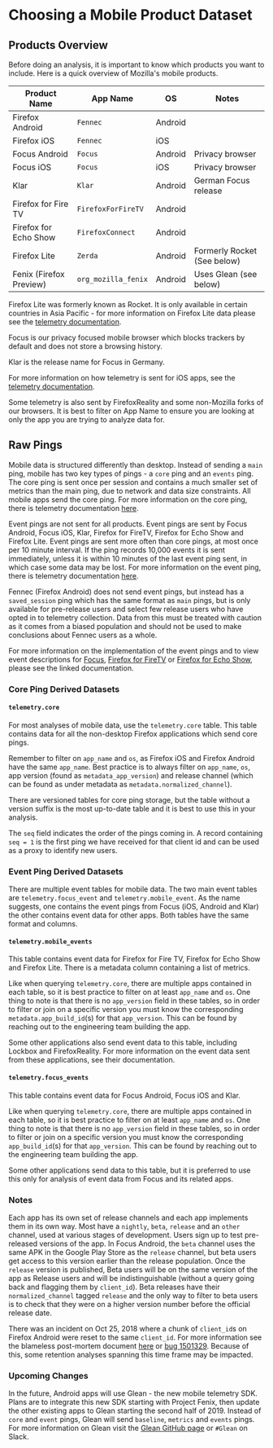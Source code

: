 # Choosing a Mobile Product Dataset

## Products Overview

Before doing an analysis, it is important to know which products you want to include.
Here is a quick overview of Mozilla's mobile products.


| Product Name           | App Name            | OS      | Notes                            |
| ---------------------- | ------------------- | ------- | -------------------------------- |
| Firefox Android        | `Fennec`            | Android |                                  |
| Firefox iOS            | `Fennec`            | iOS     |                                  |
| Focus Android          | `Focus`             | Android | Privacy browser                  |
| Focus iOS              | `Focus`             | iOS     | Privacy browser                  |
| Klar                   | `Klar`              | Android | German Focus release             |
| Firefox for Fire TV    | `FirefoxForFireTV`  | Android |                                  |
| Firefox for Echo Show  | `FirefoxConnect`    | Android |                                  |
| Firefox Lite           | `Zerda`             | Android | Formerly Rocket (See below)      |
| Fenix (Firefox Preview)| `org_mozilla_fenix` | Android | Uses Glean (see below)           |

Firefox Lite was formerly known as Rocket.
It is only available in certain countries in Asia Pacific - for more
information on Firefox Lite data please see the [telemetry documentation][fxlite].

Focus is our privacy focused mobile browser which blocks trackers by default
and does not store a browsing history.

Klar is the release name for Focus in Germany.

For more information on how telemetry is sent for iOS apps,
see the [telemetry documentation][ios].

Some telemetry is also sent by FirefoxReality and some non-Mozilla forks of our
browsers.
It is best to filter on App Name to ensure you are looking at only the app you
are trying to analyze data for.

[fxlite]: https://github.com/mozilla-tw/FirefoxLite/blob/master/docs/telemetry.md
[ios]: https://github.com/mozilla-mobile/telemetry-ios

## Raw Pings

Mobile data is structured differently than desktop.
Instead of sending a `main` ping, mobile has two key types of pings - a `core`
ping and an `events` ping.
The core ping is sent once per session and contains a much smaller set of
metrics than the main ping, due to network and data size constraints.
All mobile apps send the core ping.
For more information on the core ping, there is telemetry documentation [here][core_ping].

Event pings are not sent for all products.
Event pings are sent by Focus Android, Focus iOS, Klar, Firefox for FireTV,
Firefox for Echo Show and Firefox Lite.
Event pings are sent more often than core pings, at most once per 10 minute interval.
If the ping records 10,000 events it is sent immediately, unless it is within
10 minutes of the last event ping sent, in which case some data may be lost.
For more information on the event ping, there is telemetry documentation [here][event_ping].

Fennec (Firefox Android) does not send event pings, but instead has a
`saved_session` ping which has the same format as `main` pings, but is only
available for pre-release users and select few release users who have opted in
to telemetry collection.
Data from this must be treated with caution as it comes from a biased
population and should not be used to make conclusions about Fennec users
as a whole.

For more information on the implementation of the event pings and to view event
descriptions for [Focus], [Firefox for FireTV] or [Firefox for Echo Show],
please see the linked documentation.

[core_ping]: https://firefox-source-docs.mozilla.org/toolkit/components/telemetry/telemetry/data/core-ping.html
[event_ping]: https://firefox-source-docs.mozilla.org/toolkit/components/telemetry/telemetry/data/event-ping.html
[Focus]: https://github.com/mozilla-mobile/focus-android/blob/master/docs/Telemetry.md
[Firefox for FireTV]: https://github.com/mozilla-mobile/firefox-tv/blob/master/docs/telemetry.md
[Firefox for Echo Show]: https://github.com/mozilla-mobile/firefox-echo-show/blob/master/docs/telemetry.md

### Core Ping Derived Datasets

#### `telemetry.core`

For most analyses of mobile data, use the `telemetry.core` table.
This table contains data for all the non-desktop Firefox applications which
send core pings.

Remember to filter on `app_name` and `os`, as Firefox iOS and Firefox Android
have the same `app_name`.
Best practice is to always filter on `app_name`, `os`, app version
(found as `metadata_app_version`) and release channel (which can be found as
under metadata as `metadata.normalized_channel`).

There are versioned tables for core ping storage, but the table without a version suffix is
the most up-to-date table and it is best to use this in your analysis.

The `seq` field indicates the order of the pings coming in. A record
containing `seq = 1` is the first ping we have received for that client id
and can be used as a proxy to identify new users.


### Event Ping Derived Datasets

There are multiple event tables for mobile data. The two main event tables are
`telemetry.focus_event` and `telemetry.mobile_event`.
As the name suggests, one contains the event pings from Focus (iOS, Android
and Klar) the other contains event data for other apps.
Both tables have the same format and columns.


#### `telemetry.mobile_events`

This table contains event data for Firefox for Fire TV, Firefox for Echo Show
and Firefox Lite. There is a metadata column containing a list of metrics.

Like when querying `telemetry.core`, there are multiple apps contained in each
table, so it is best practice to filter on at least `app_name` and `os`.
One thing to note is that there is no `app_version` field in these tables,
so in order to filter or join on a specific version you must know the
corresponding `metadata.app_build_id`(s) for that `app_version`.
This can be found by reaching out to the engineering team building the app.

Some other applications also send event data to this table, including Lockbox
and FirefoxReality.
For more information on the event data sent from these applications, see their
documentation.


#### `telemetry.focus_events`

This table contains event data for Focus Android, Focus iOS and Klar.

Like when querying `telemetry.core`, there are multiple apps contained in each
table, so it is best practice to filter on at least `app_name` and `os`.
One thing to note is that there is no `app_version` field in these tables, so
in order to filter or join on a specific version you must know the corresponding
`app_build_id`(s) for that `app_version`.
This can be found by reaching out to the engineering team building the app.

Some other applications send data to this table, but it is preferred to use
this only for analysis of event data from Focus and its related apps.

### Notes

Each app has its own set of release channels and each app implements them in
its own way.
Most have a `nightly`, `beta`, `release` and an `other` channel, used at
various stages of development.
Users sign up to test pre-released versions of the app.
In Focus Android, the `beta` channel uses the same APK in the Google Play Store
as the `release` channel, but beta users get access to this version earlier
than the release population.
Once the `release` version is published, Beta users will be on the same version
of the app as Release users and will be indistinguishable (without a query
going back and flagging them by `client_id`).
Beta releases have their `normalized_channel` tagged `release` and the only way
to filter to beta users is to check that they were on a higher version number
before the official release date.

There was an incident on Oct 25, 2018 where a chunk of `client_id`s on
Firefox Android were reset to the same `client_id`.
For more information see the blameless post-mortem document [here][retro] or
[bug 1501329].
Because of this, some retention analyses spanning this time frame may be impacted.

[retro]: https://docs.google.com/document/d/1r1PDQnqhsrPkft0pB46v9uhXGxR_FzK4laKJLGttXdA
[bug 1501329]: https://bugzilla.mozilla.org/show_bug.cgi?id=1501329

### Upcoming Changes

In the future, Android apps will use Glean - the new mobile telemetry SDK.
Plans are to integrate this new SDK starting with Project Fenix, then update
the other existing apps to Glean starting the second half of 2019.
Instead of `core` and `event` pings, Glean will send `baseline`, `metrics`
and `events` pings.
For more information on Glean visit the [Glean GitHub page][glean]
or `#Glean` on Slack.

[glean]: https://github.com/mozilla-mobile/android-components/tree/master/components/service/glean/#contact
